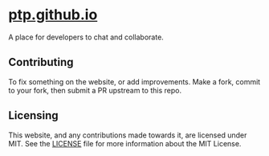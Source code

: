 # [ptp.github.io](http://ptp.github.io/)
A place for developers to chat and collaborate.

## Contributing
To fix something on the website, or add improvements.  Make a fork, commit to your fork, then submit a PR upstream to this repo.

## Licensing
This website, and any contributions made towards it, are licensed under MIT.  See the [LICENSE](LICENSE) file for more information about the MIT License.
